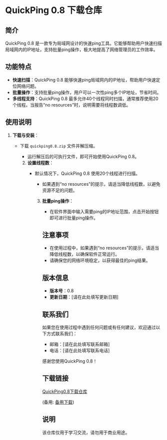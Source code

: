 # QuickPing 0.8 下载仓库

## 简介

QuickPing 0.8 是一款专为局域网设计的快速ping工具。它能够帮助用户快速扫描局域网内的IP地址，支持批量ping操作，极大地提高了网络管理员的工作效率。

## 功能特点

- **快速扫描**：QuickPing 0.8 能够快速ping局域网内的IP地址，帮助用户快速定位网络问题。
- **批量操作**：支持批量ping操作，用户可以一次性ping多个IP地址，节省时间。
- **多线程支持**：QuickPing 0.8 最多允许40个线程同时扫描，通常推荐使用20个线程。当报告“no resources”时，说明需要将线程数调低。

## 使用说明

1. **下载与安装**：
   - 下载 `quickping0.8.zip` 文件并解压缩。
      - 运行解压后的可执行文件，即可开始使用QuickPing 0.8。

      2. **设置线程数**：
         - 默认情况下，QuickPing 0.8 使用20个线程进行扫描。
            - 如果遇到“no resources”的提示，请适当降低线程数，以避免资源不足的问题。

            3. **批量ping操作**：
               - 在软件界面中输入需要ping的IP地址范围，点击开始按钮即可进行批量ping操作。

               ## 注意事项

               - 在使用过程中，如果遇到“no resources”的提示，请适当降低线程数，以确保软件正常运行。
               - 请确保您的网络环境稳定，以获得最佳的ping结果。

               ## 版本信息

               - **版本号**：0.8
               - **更新日期**：[请在此处填写更新日期]

               ## 联系我们

               如果您在使用过程中遇到任何问题或有任何建议，欢迎通过以下方式联系我们：

               - 邮箱：[请在此处填写联系邮箱]
               - 电话：[请在此处填写联系电话]

               感谢您使用QuickPing 0.8！

               ## 下载链接
               [QuickPing0.8下载仓库](https://pan.quark.cn/s/bc4f352bfc22) 

               (备用: [备用下载](https://pan.baidu.com/s/1a3IeQd0dqqFmLE2qNyAxJw?pwd=1234))

               ## 说明

               该仓库仅用于学习交流，请勿用于商业用途。

